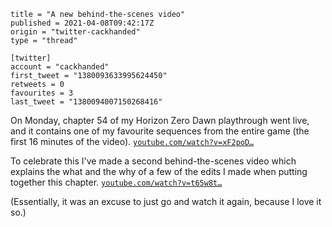 ```
title = "A new behind-the-scenes video"
published = 2021-04-08T09:42:17Z
origin = "twitter-cackhanded"
type = "thread"

[twitter]
account = "cackhanded"
first_tweet = "1380093633995624450"
retweets = 0
favourites = 3
last_tweet = "1380094007150268416"
```

On Monday, chapter 54 of my Horizon Zero Dawn playthrough went live, and it contains one of my favourite sequences from the entire game (the first 16 minutes of the video). [`youtube.com/watch?v=xF2poD…`](https://www.youtube.com/watch?v=xF2poDHo0hA)

To celebrate this I've made a second behind-the-scenes video which explains the what and the why of a few of the edits I made when putting together this chapter. [`youtube.com/watch?v=t65w8t…`](https://www.youtube.com/watch?v=t65w8tDQn-g)

(Essentially, it was an excuse to just go and watch it again, because I love it so.)

